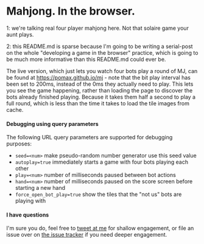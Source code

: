 # Mahjong. In the browser.

1: we're talking real four player mahjong here. Not that solaire game your aunt plays.

2: this README.md is sparse because I'm going to be writing a serial-post on the whole "developing a game in the browser" practice, which is going to be much more informative than this README.md could ever be.

The live version, which just lets you watch four bots play a round of MJ, can be found at https://pomax.github.io/mj - note that the bit play interval has been set to 200ms, instead of the 0ms they actually need to play. This lets you see the game happening, rather than loading the page to discover the bots already finished playing. Because it takes them half a second to play a full round, which is less than the time it takes to load the tile images from cache.

#### Debugging using query parameters

The following URL query parameters are supported for debugging purposes:

- `seed=<num>` make pseudo-random number generator use this seed value
- `autoplay=true` immediately starts a game with four bots playing each other
- `play=<num>` number of milliseconds paused between bot actions
- `hand=<num>` number of milliseconds paused on the score screen before starting a new hand
- `force_open_bot_play=true` show the tiles that the "not us" bots are playing with

#### I have questions

I'm sure you do, feel free to [tweet at me](https://twitter.com/TheRealPomax) for shallow engagement, or file an issue over on [the issue tracker](issues) if you need deeper engagement.